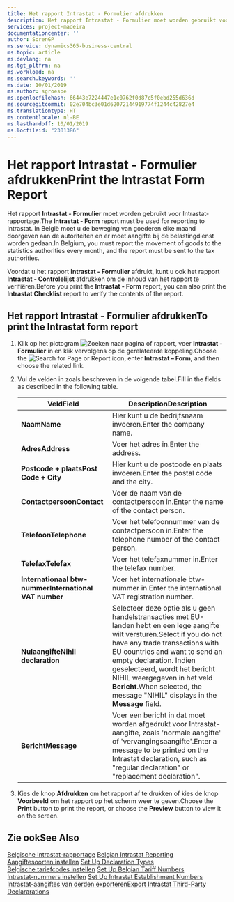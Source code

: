 ```yaml
---
title: Het rapport Intrastat - Formulier afdrukken
description: Het rapport Intrastat - Formulier moet worden gebruikt voor Intrastat-rapportage. In België moet u de beweging van goederen elke maand doorgeven aan de autoriteiten en er moet aangifte bij de belastingdienst worden gedaan.
services: project-madeira
documentationcenter: ''
author: SorenGP
ms.service: dynamics365-business-central
ms.topic: article
ms.devlang: na
ms.tgt_pltfrm: na
ms.workload: na
ms.search.keywords: ''
ms.date: 10/01/2019
ms.author: sgroespe
ms.openlocfilehash: 66443e7224447e1c0762f0d87c5f0ebd255d636d
ms.sourcegitcommit: 02e704bc3e01d62072144919774f1244c42827e4
ms.translationtype: HT
ms.contentlocale: nl-BE
ms.lasthandoff: 10/01/2019
ms.locfileid: "2301386"
---
```

# <a name="print-the-intrastat-form-report"></a><span data-ttu-id="337ea-104">Het rapport Intrastat - Formulier afdrukken</span><span class="sxs-lookup"><span data-stu-id="337ea-104">Print the Intrastat Form Report</span></span>
<span data-ttu-id="337ea-105">Het rapport **Intrastat - Formulier** moet worden gebruikt voor Intrastat-rapportage.</span><span class="sxs-lookup"><span data-stu-id="337ea-105">The **Intrastat - Form** report must be used for reporting to Intrastat.</span></span> <span data-ttu-id="337ea-106">In België moet u de beweging van goederen elke maand doorgeven aan de autoriteiten en er moet aangifte bij de belastingdienst worden gedaan.</span><span class="sxs-lookup"><span data-stu-id="337ea-106">In Belgium, you must report the movement of goods to the statistics authorities every month, and the report must be sent to the tax authorities.</span></span>  

<span data-ttu-id="337ea-107">Voordat u het rapport **Intrastat - Formulier** afdrukt, kunt u ook het rapport **Intrastat - Controlelijst** afdrukken om de inhoud van het rapport te verifiëren.</span><span class="sxs-lookup"><span data-stu-id="337ea-107">Before you print the **Intrastat - Form** report, you can also print the **Intrastat Checklist** report to verify the contents of the report.</span></span>  

## <a name="to-print-the-intrastat-form-report"></a><span data-ttu-id="337ea-108">Het rapport Intrastat - Formulier afdrukken</span><span class="sxs-lookup"><span data-stu-id="337ea-108">To print the Intrastat form report</span></span>  

1.  <span data-ttu-id="337ea-109">Klik op het pictogram ![Zoeken naar pagina of rapport](../../media/ui-search/search_small.png "pictogram Zoeken naar pagina of rapport"), voer **Intrastat - Formulier** in en klik vervolgens op de gerelateerde koppeling.</span><span class="sxs-lookup"><span data-stu-id="337ea-109">Choose the ![Search for Page or Report](../../media/ui-search/search_small.png "Search for Page or Report icon") icon, enter **Intrastat – Form**, and then choose the related link.</span></span>  
2.  <span data-ttu-id="337ea-110">Vul de velden in zoals beschreven in de volgende tabel.</span><span class="sxs-lookup"><span data-stu-id="337ea-110">Fill in the fields as described in the following table.</span></span>  

    |<span data-ttu-id="337ea-111">Veld</span><span class="sxs-lookup"><span data-stu-id="337ea-111">Field</span></span>|<span data-ttu-id="337ea-112">Description</span><span class="sxs-lookup"><span data-stu-id="337ea-112">Description</span></span>|  
    |---------------------------------|---------------------------------------|  
    |<span data-ttu-id="337ea-113">**Naam**</span><span class="sxs-lookup"><span data-stu-id="337ea-113">**Name**</span></span>|<span data-ttu-id="337ea-114">Hier kunt u de bedrijfsnaam invoeren.</span><span class="sxs-lookup"><span data-stu-id="337ea-114">Enter the company name.</span></span>|  
    |<span data-ttu-id="337ea-115">**Adres**</span><span class="sxs-lookup"><span data-stu-id="337ea-115">**Address**</span></span>|<span data-ttu-id="337ea-116">Voer het adres in.</span><span class="sxs-lookup"><span data-stu-id="337ea-116">Enter the address.</span></span>|  
    |<span data-ttu-id="337ea-117">**Postcode + plaats**</span><span class="sxs-lookup"><span data-stu-id="337ea-117">**Post Code + City**</span></span>|<span data-ttu-id="337ea-118">Hier kunt u de postcode en plaats invoeren.</span><span class="sxs-lookup"><span data-stu-id="337ea-118">Enter the postal code and the city.</span></span>|  
    |<span data-ttu-id="337ea-119">**Contactpersoon**</span><span class="sxs-lookup"><span data-stu-id="337ea-119">**Contact**</span></span>|<span data-ttu-id="337ea-120">Voer de naam van de contactpersoon in.</span><span class="sxs-lookup"><span data-stu-id="337ea-120">Enter the name of the contact person.</span></span>|  
    |<span data-ttu-id="337ea-121">**Telefoon**</span><span class="sxs-lookup"><span data-stu-id="337ea-121">**Telephone**</span></span>|<span data-ttu-id="337ea-122">Voer het telefoonnummer van de contactpersoon in.</span><span class="sxs-lookup"><span data-stu-id="337ea-122">Enter the telephone number of the contact person.</span></span>|  
    |<span data-ttu-id="337ea-123">**Telefax**</span><span class="sxs-lookup"><span data-stu-id="337ea-123">**Telefax**</span></span>|<span data-ttu-id="337ea-124">Voer het telefaxnummer in.</span><span class="sxs-lookup"><span data-stu-id="337ea-124">Enter the telefax number.</span></span>|  
    |<span data-ttu-id="337ea-125">**Internationaal btw-nummer**</span><span class="sxs-lookup"><span data-stu-id="337ea-125">**International VAT number**</span></span>|<span data-ttu-id="337ea-126">Voer het internationale btw-nummer in.</span><span class="sxs-lookup"><span data-stu-id="337ea-126">Enter the international VAT registration number.</span></span>|  
    |<span data-ttu-id="337ea-127">**Nulaangifte**</span><span class="sxs-lookup"><span data-stu-id="337ea-127">**Nihil declaration**</span></span>|<span data-ttu-id="337ea-128">Selecteer deze optie als u geen handelstransacties met EU-landen hebt en een lege aangifte wilt versturen.</span><span class="sxs-lookup"><span data-stu-id="337ea-128">Select if you do not have any trade transactions with EU countries and want to send an empty declaration.</span></span> <span data-ttu-id="337ea-129">Indien geselecteerd, wordt het bericht NIHIL weergegeven in het veld **Bericht**.</span><span class="sxs-lookup"><span data-stu-id="337ea-129">When selected, the message "NIHIL" displays in the **Message** field.</span></span>|  
    |<span data-ttu-id="337ea-130">**Bericht**</span><span class="sxs-lookup"><span data-stu-id="337ea-130">**Message**</span></span>|<span data-ttu-id="337ea-131">Voer een bericht in dat moet worden afgedrukt voor Intrastat-aangifte, zoals 'normale aangifte' of 'vervangingsaangifte'.</span><span class="sxs-lookup"><span data-stu-id="337ea-131">Enter a message to be printed on the Intrastat declaration, such as "regular declaration" or "replacement declaration".</span></span>|  

3.  <span data-ttu-id="337ea-132">Kies de knop **Afdrukken** om het rapport af te drukken of kies de knop **Voorbeeld** om het rapport op het scherm weer te geven.</span><span class="sxs-lookup"><span data-stu-id="337ea-132">Choose the **Print** button to print the report, or choose the **Preview** button to view it on the screen.</span></span>  

## <a name="see-also"></a><span data-ttu-id="337ea-133">Zie ook</span><span class="sxs-lookup"><span data-stu-id="337ea-133">See Also</span></span>  
 <span data-ttu-id="337ea-134">[Belgische Intrastat-rapportage](belgian-intrastat-reporting.md) </span><span class="sxs-lookup"><span data-stu-id="337ea-134">[Belgian Intrastat Reporting](belgian-intrastat-reporting.md) </span></span>  
 <span data-ttu-id="337ea-135">[Aangiftesoorten instellen](how-to-set-up-declaration-types.md) </span><span class="sxs-lookup"><span data-stu-id="337ea-135">[Set Up Declaration Types](how-to-set-up-declaration-types.md) </span></span>  
 <span data-ttu-id="337ea-136">[Belgische tariefcodes instellen](how-to-set-up-belgian-tariff-numbers.md) </span><span class="sxs-lookup"><span data-stu-id="337ea-136">[Set Up Belgian Tariff Numbers](how-to-set-up-belgian-tariff-numbers.md) </span></span>  
 <span data-ttu-id="337ea-137">[Intrastat-nummers instellen](how-to-set-up-intrastat-establishment-numbers.md) </span><span class="sxs-lookup"><span data-stu-id="337ea-137">[Set Up Intrastat Establishment Numbers](how-to-set-up-intrastat-establishment-numbers.md) </span></span>  
 [<span data-ttu-id="337ea-138">Intrastat-aangiftes van derden exporteren</span><span class="sxs-lookup"><span data-stu-id="337ea-138">Export Intrastat Third-Party Declararations</span></span>](how-to-export-intrastat-third-party-declararations.md)
